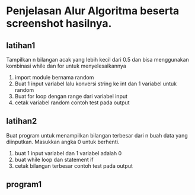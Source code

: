 # Penjelasan Alur Algoritma beserta screenshot hasilnya.

## latihan1
Tampilkan n bilangan acak yang lebih kecil dari 0.5 dan bisa menggunakan kombinasi while dan for untuk 
menyelesaikannya
1. import module bernama random
2. Buat 1 input variabel lalu konversi string ke int dan 1 variabel untuk random
3. Buat for loop dengan range dari variabel input
4. cetak variabel random
contoh test pada output

## latihan2
Buat program untuk menampilkan bilangan terbesar dari n buah data yang diinputkan.
Masukkan angka 0 untuk berhenti.
1. buat 1 input variabel dan 1 variabel adalah 0
2. buat while loop dan statement if
3. cetak bilangan terbesar
contoh test pada output

## program1

